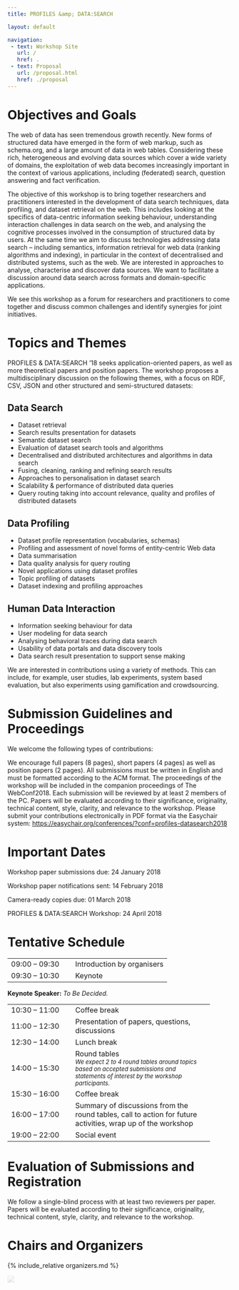 ```yaml
---
title: PROFILES &amp; DATA:SEARCH 

layout: default

navigation:
 - text: Workshop Site
   url: /
   href: .
 - text: Proposal
   url: /proposal.html
   href: ./proposal
---
```


# [](#objectives) Objectives and Goals

The web of data has seen tremendous growth recently. New forms of structured data have emerged in the form of web markup, such as schema.org, and a large amount of data in web tables. Considering these rich, heterogeneous and evolving data sources which cover a wide variety of domains, the exploitation of web data becomes increasingly important in the context of various applications, including (federated) search, question answering and fact verification.

The objective of this workshop is to bring together researchers and practitioners interested in the development of data search techniques, data profiling, and dataset retrieval on the web. This includes looking at the specifics of data-centric information seeking behaviour, understanding interaction challenges in data search on the web, and analysing the cognitive processes involved in the consumption of structured data by users. At the same time we aim to discuss technologies addressing data search – including semantics, information retrieval for web data (ranking algorithms and indexing), in particular in the context of decentralised and distributed systems, such as the web. We are interested in approaches to analyse, characterise and discover data sources. We want to facilitate a discussion around data search across formats and domain-specific applications. 

We see this workshop as a forum for researchers and practitioners to come together and discuss common challenges and identify synergies for joint initiatives.



# [](#topics)Topics and Themes

PROFILES & DATA:SEARCH ’18 seeks application-oriented papers, as well as more theoretical papers and position papers. The workshop proposes a multidisciplinary discussion on the following themes, with a focus on RDF, CSV, JSON and other structured and semi-structured datasets:


## [](#search) Data Search
*   Dataset retrieval
*   Search results presentation for datasets
*   Semantic dataset search
*   Evaluation of dataset search tools and algorithms
*   Decentralised and distributed architectures and algorithms in data search
*   Fusing, cleaning, ranking and refining search results
*   Approaches to personalisation in dataset search
*   Scalability & performance of distributed data queries
*   Query routing taking into account relevance, quality and profiles of distributed datasets

## [](#profiling) Data Profiling
*   Dataset profile representation (vocabularies, schemas)
*   Profiling and assessment of novel forms of entity-centric Web data
*   Data summarisation
*   Data quality analysis for query routing
*   Novel applications using dataset profiles
*   Topic profiling of datasets
*   Dataset indexing and profiling approaches

## [](#human-data-interaction) Human Data Interaction
*    Information seeking behaviour for data
*    User modeling for data search
*    Analysing behavioral traces during data search
*    Usability of data portals and data discovery tools
*    Data search result presentation to support sense making

We are interested in contributions using a variety of methods. This can include, for example, user studies, lab experiments, system based evaluation, but also experiments using gamification and crowdsourcing.

# [](#submission) Submission Guidelines and Proceedings

We welcome the following types of contributions:

We encourage full papers (8 pages), short papers (4 pages) as well as position papers (2 pages). All submissions must be written in English and must be formatted according to the ACM format. The  proceedings of the workshop will be included in the companion proceedings of The WebConf2018. Each submission will be reviewed by at least 2 members of the PC. Papers will be evaluated according to their significance, originality, technical content, style, clarity, and relevance to the workshop. Please submit your contributions electronically in PDF format via the Easychair system: 
<https://easychair.org/conferences/?conf=profiles-datasearch2018> 


# [](#important-dates) Important Dates

Workshop paper submissions due: 24 January 2018

Workshop paper notifications sent: 14 February 2018

Camera-ready copies due: 01 March 2018

PROFILES & DATA:SEARCH Workshop: 24 April 2018


# [](#schedule)Tentative Schedule

<table style="width:90%;">
<tr>
<td style="width:96pt;">09:00 – 09:30</td><td>Introduction by organisers</td>
</tr>
<tr>
<td>09:30 – 10:30</td><td>Keynote</td>
</tr>
</table>

**Keynote Speaker:** *To Be Decided.*

<table style="width:90%">
<tr>
<td style="width:96pt;">10:30 – 11:00</td><td> Coffee break</td>
</tr>
<tr>
<td>11:00 – 12:30</td><td> Presentation of papers, questions, discussions</td>
</tr>
<tr>
<td>12:30 – 14:00</td><td> Lunch break</td>
</tr>
<tr>
<td>14:00 – 15:30</td><td> Round tables <br/> <span style="font-size:small;font-style:italic;">We expect 2 to 4 round tables around topics based on accepted submissions and statements of interest by the workshop participants.</span></td>
</tr>
<tr>
<td>15:30 – 16:00</td><td> Coffee break</td>
</tr>
<tr>
<td>16:00 – 17:00</td><td> Summary of discussions from the round tables, call to action for future activities, wrap up of the workshop</td>
</tr>
<tr>
<td>19:00 – 22:00</td><td> Social event</td>
</tr>
</table>

# [](#evaluation) Evaluation of Submissions and Registration

We follow a single-blind process with at least two reviewers per paper. Papers will be evaluated according to their significance, originality, technical content, style, clarity, and relevance to the workshop. 


# [](#chairs)Chairs and Organizers

{% include_relative organizers.md %}

<img src="assets/images/cropped-steve-shreve.jpg" style="opacity:.2"/>

